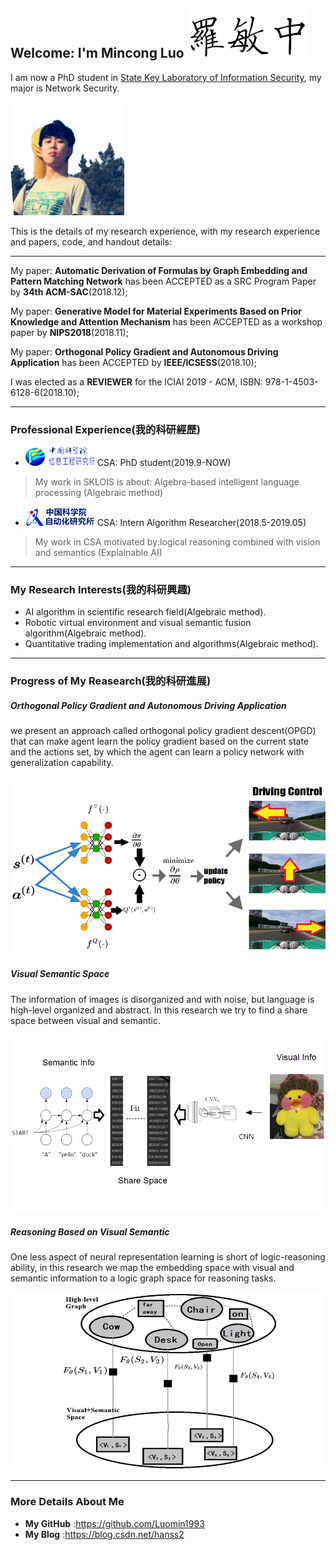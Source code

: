 ## Welcome: I'm Mincong Luo ![me](name.png)


I am now a PhD student in [State Key Laboratory of Information Security](http://www.sklois.cn/), my major is Network Security.

![me](me.png)

This is the details of my research experience, with my research experience and papers, code, and handout details:


-------------------------------------------

My paper:
**Automatic Derivation of Formulas by Graph Embedding and Pattern Matching Network**
has been ACCEPTED as a SRC Program Paper by **34th ACM-SAC**(2018.12);


My paper:
**Generative Model for Material Experiments Based on Prior Knowledge and Attention Mechanism**
has been ACCEPTED as a workshop paper by **NIPS2018**(2018.11);


My paper:
**Orthogonal Policy Gradient and Autonomous Driving Application**
has been ACCEPTED by **IEEE/ICSESS**(2018.10);


I was elected as a **REVIEWER** for the ICIAI 2019 - ACM, ISBN: 978-1-4503-6128-6(2018.10);

-------------------------------------------
### Professional Experience(我的科研經歷)

- ![CSA](cv_iie.png)  CSA: PhD student(2019.9-NOW)

>My work in SKLOIS is about: Algebra-based intelligent language processing (Algebraic method)
 

- ![CSA](cv_csa.png)  CSA: Intern Algorithm Researcher(2018.5-2019.05)

>My work in CSA motivated by:logical reasoning combined with vision and semantics (Explainable AI)

-------------------------------------------
### My Research Interests(我的科研興趣)
- AI algorithm in scientific research field(Algebraic method).
- Robotic virtual environment and visual semantic fusion algorithm(Algebraic method).
- Quantitative trading implementation and algorithms(Algebraic method).


--------------------------------------------
### Progress of My Reasearch(我的科研進展)

##### Orthogonal Policy Gradient and Autonomous Driving Application
we present an approach called orthogonal policy gradient descent(OPGD) that can make agent learn the policy gradient based on the current state and the actions set, by which the agent can learn a policy network with generalization capability. 

![CSA](pro_auto.png)


##### Visual Semantic Space
The information of images is disorganized and with noise, but language is high-level organized and abstract. In this research we try to find a share space between visual and semantic.

![CSA](pro_sem.png)

##### Reasoning Based on Visual Semantic
One less aspect of neural representation learning is short of logic-reasoning ability, in this research we map the embedding space with visual and semantic information to a logic graph space for reasoning tasks.

![CSA](pro_reasoning.png)



-------------------------------------------
### More Details About Me

- **My GitHub** :https://github.com/Luomin1993
- **My Blog** :https://blog.csdn.net/hanss2

